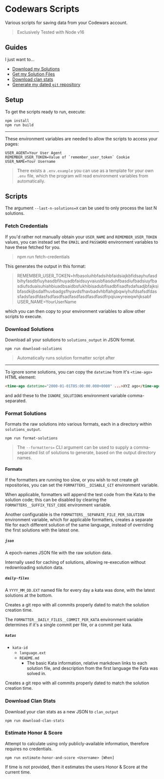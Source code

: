 # Codewars Scripts

Various scripts for saving data from your Codewars account.

> Exclusively Tested with Node v16

## Guides

I just want to...

- [Download my Solutions](./guide/download-solutions.md)
- [Get my Solution Files](./guide/get-solution-files.md)
- [Download clan stats](./guide/download-clan-stats.md)
- [Generate my dated `git` repository](./guide/create-solutions-repo.md)

## Setup

To get the scripts ready to run, execute:

```shell
npm install
npm run build
```

***

These environment variables are needed to allow the scripts to access your pages:

```shell
USER_AGENT=Your User Agent
REMEMBER_USER_TOKEN=Value of `remember_user_token` Cookie
USER_NAME=Your Username
```

> There exists a `.env.example` you can use as a template for your own `.env` file, which the program will read environment variables from automatically.

## Scripts

The argument `--last-n-solutions=X` can be used to only process the last N solutions.

### Fetch Credentials

If you'd rather not manually obtain your `USER_NAME` and `REMEMBER_USER_TOKEN` values, you can instead set the `EMAIL` and `PASSWORD` environment variables to have these fetched for you.

> npm run fetch-credentials

This generates the output in this format:

> REMEMBER_USER_TOKEN=hfbasoluihbfadsihbfaidsiajkbfidsayhufasdbihyfasdbfiuyhasdbfihuyadbfaidsuyvaiusbfiasduhfbasdiufbadsiuyfbasdiufsduaisuhiahbiuadbsaidbsfukhibisadubfisadbfisadfsdafsadjbfajksibfasdkijbsdalfhuvbadgsfhyavdsfhavbadvhbflahgbqwiyhufdsafsdfdassfadsfasdfdasfsdfasdfsadfasdfasdfasdfasdfrpqiuwyreieqwhjksabf
> USER_NAME=YourUserName

which you can then copy to your environment variables to allow other scripts to execute.

### Download Solutions

Download all your solutions to `solutions_output` in JSON format.

```shell
npm run download-solutions
```

> Automatically runs solution formatter script after

***

To ignore some solutions, you can copy the `datetime` from it's `<time-ago>` HTML element:

```html
<time-ago datetime="2000-01-01T05:00:00.000+0000" ...>XYZ ago</time-ago>
```

and add these to the `IGNORE_SOLUTIONS` environment variable comma-separated.

### Format Solutions

Formats the raw solutions into various formats, each in a directory within `solutions_output`.

```shell
npm run format-solutions
```

> The `--formatters=` CLI argument can be used to supply a comma-separated list of solutions to generate, based on the output directory names.

#### Formats

If the formatters are running too slow, or you wish to not create git repositories, you can set the `FORMATTERS__DISABLE_GIT` environment variable.

When applicable, formatters will append the test code from the Kata to the solution code; this can be disabled by clearing the `FORMATTERS__SUFFIX_TEST_CODE` environment variable.

Another configurable is the `FORMATTERS__SEPARATE_FILE_PER_SOLUTION` environment variable, which for applicable formatters, creates a separate file for each different solution of the same language, instead of overriding the first solutions with the latest one.

##### `json`

A epoch-names JSON file with the raw solution data.

Internally used for caching of solutions, allowing re-execution without redownloading solution data.

##### `daily-files`

A `YYYY_MM_DD.EXT` named file for every day a kata was done, with the latest solutions at the bottom.

Creates a git repo with all commits properly dated to match the solution creation time.

The `FORMATTER__DAILY_FILES__COMMIT_PER_KATA` environment variable determines if it's a single commit per file, or a commit per kata.

##### `katas`

- `kata-id`
  - `language.ext`
  - `README.md`
    - The basic Kata information, relative markdown links to each solution file, and description from the first language the Fata was solved in.

Creates a git repo with all commits properly dated to match the solution creation time.

### Download Clan Stats

Download your clan stats as a new JSON to `clan_output`

```shell
npm run download-clan-stats
```

### Estimate Honor & Score

Attempt to calculate using only publicly-available information, therefore requires no credentials.

```shell
npm run estimate-honor-and-score <Username> [When]
```

If time is not provided, then it estimates the users Honor & Score at the current time.
